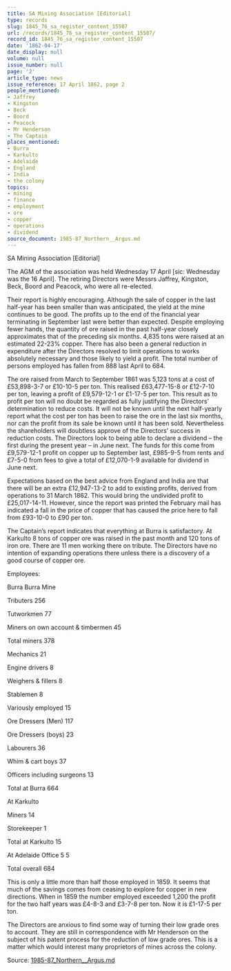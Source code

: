 ```yaml
---
title: SA Mining Association [Editorial]
type: records
slug: 1845_76_sa_register_content_15507
url: /records/1845_76_sa_register_content_15507/
record_id: 1845_76_sa_register_content_15507
date: '1862-04-17'
date_display: null
volume: null
issue_number: null
page: '2'
article_type: news
issue_reference: 17 April 1862, page 2
people_mentioned:
- Jaffrey
- Kingston
- Beck
- Boord
- Peacock
- Mr Henderson
- The Captain
places_mentioned:
- Burra
- Karkulto
- Adelaide
- England
- India
- the colony
topics:
- mining
- finance
- employment
- ore
- copper
- operations
- dividend
source_document: 1985-87_Northern__Argus.md
---
```


SA Mining Association [Editorial]

The AGM of the association was held Wednesday 17 April [sic: Wednesday was the 16 April].  The retiring Directors were Messrs Jaffrey, Kingston, Beck, Boord and Peacock, who were all re-elected.

Their report is highly encouraging.  Although the sale of copper in the last half-year has been smaller than was anticipated, the yield at the mine continues to be good.  The profits up to the end of the financial year terminating in September last were better than expected.  Despite employing fewer hands, the quantity of ore raised in the past half-year closely approximates that of the preceding six months.  4,835 tons were raised at an estimated 22-23% copper.  There has also been a general reduction in expenditure after the Directors resolved to limit operations to works absolutely necessary and those likely to yield a profit.  The total number of persons employed has fallen from 888 last April to 684.

The ore raised from March to September 1861 was 5,123 tons at a cost of £53,898-3-7 or £10-10-5 per ton.  This realised £63,477-15-8 or £12-7-10 per ton, leaving a profit of £9,579-12-1 or £1-17-5 per ton.  This result as to profit per ton will no doubt be regarded as fully justifying the Directors’ determination to reduce costs.  It will not be known until the next half-yearly report what the cost per ton has been to raise the ore in the last six months, nor can the profit from its sale be known until it has been sold.  Nevertheless the shareholders will doubtless approve of the Directors’ success in reduction costs.  The Directors look to being able to declare a dividend – the first during the present year – in June next.  The funds for this come from £9,579-12-1 profit on copper up to September last, £985-9-5 from rents and £7-5-0 from fees to give a total of £12,070-1-9 available for dividend in June next.

Expectations based on the best advice from England and India are that there will be an extra £12,947-13-2 to add to existing profits, derived from operations to 31 March 1862.  This would bring the undivided profit to £25,017-14-11.  However, since the report was printed the February mail has indicated a fall in the price of copper that has caused the price here to fall from £93-10-0 to £90 per ton.

The Captain’s report indicates that everything at Burra is satisfactory.  At Karkulto 8 tons of copper ore was raised in the past month and 120 tons of iron ore.  There are 11 men working there on tribute.  The Directors have no intention of expanding operations there unless there is a discovery of a good course of copper ore.

Employees:

Burra Burra Mine

Tributers	256

Tutworkmen	77

Miners on own account & timbermen	45

Total miners		378

Mechanics	21

Engine drivers	8

Weighers & fillers	8

Stablemen	8

Variously employed	15

Ore Dressers (Men)	117

Ore Dressers (boys)	23

Labourers	36

Whim & cart boys	37

Officers including surgeons	13

Total at Burra		664

At Karkulto

Miners	14

Storekeeper	1

Total at Karkulto		15

At Adelaide Office	5	5

Total overall		684

This is only a little more than half those employed in 1859.  It seems that much of the savings comes from ceasing to explore for copper in new directions.  When in 1859 the number employed exceeded 1,200 the profit for the two half years was £4-8-3 and £3-7-8 per ton.  Now it is £1-17-5 per ton.

The Directors are anxious to find some way of turning their low grade ores to account.  They are still in correspondence with Mr Henderson on the subject of his patent process for the reduction of low grade ores.  This is a matter which would interest many proprietors of mines across the colony.

Source: [1985-87_Northern__Argus.md](/downloads/markdown/1985-87_Northern__Argus.md)
